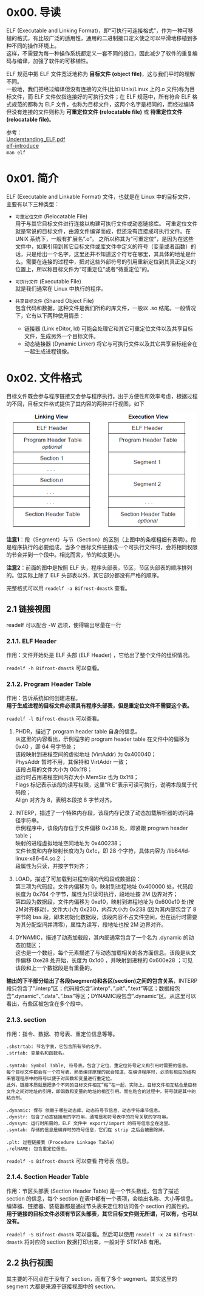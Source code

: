 # 0x00. 导读

ELF (Executable and Linking Format)，即“可执行可连接格式”，作为一种可移植的格式，有比较广泛的适用性，通用的二进制接口定义使之可以平滑地移植到多种不同的操作环境上。  
这样，不需要为每一种操作系统都定义一套不同的接口，因此减少了软件的重复编码与编译，加强了软件的可移植性。

ELF 规范中把 ELF 文件宽泛地称为 **目标文件 (object file)**，这与我们平时的理解不同。  
一般地，我们把经过编译但没有连接的文件(比如 Unix/Linux 上的.o 文件)称为目标文件，而 ELF 文件仅指连接好的可执行文件；在 ELF 规范中，所有符合 ELF 格式规范的都称为 ELF 文件，也称为目标文件，这两个名字是相同的，而经过编译但没有连接的文件则称为 **可重定位文件 (relocatable file)** 或 **待重定位文件 (relocatable file)**。

参考：  
[Understanding_ELF.pdf](https://paper.seebug.org/papers/Archive/refs/elf/Understanding_ELF.pdf)  
[elf-introduce](http://chuquan.me/2018/05/21/elf-introduce/)  
`man elf`

# 0x01. 简介

ELF (Executable and Linkable Format) 文件，也就是在 Linux 中的目标文件，主要有以下三种类型：

- `可重定位文件` (Relocatable File)   
    用于与其它目标文件进行连接以构建可执行文件或动态链接库。
    可重定位文件就是常说的目标文件，由源文件编译而成，但还没有连接成可执行文件。在 UNIX 系统下，一般有扩展名”.o”。
    之所以称其为“可重定位”，是因为在这些文件中，如果引用到其它目标文件或库文件中定义的符号（变量或者函数）的话，只是给出一个名字，这里还并不知道这个符号在哪里，其具体的地址是什么。需要在连接的过程中，把对这些外部符号的引用重新定位到其真正定义的位置上，所以称目标文件为“可重定位”或者“待重定位”的。

- `可执行文件` (Executable File)  
    就是我们通常在 Linux 中执行的程序。

- `共享目标文件` (Shared Object File)   
    包含代码和数据，这种文件是我们所称的库文件，一般以 .so 结尾。一般情况下，它有以下两种使用情景：

    - 链接器 (Link eDitor, ld) 可能会处理它和其它可重定位文件以及共享目标文件，生成另外一个目标文件。
    - 动态链接器 (Dynamic Linker) 将它与可执行文件以及其它共享目标组合在一起生成进程镜像。

# 0x02. 文件格式

目标文件既会参与程序链接又会参与程序执行。出于方便性和效率考虑，根据过程的不同，目标文件格式提供了其内容的两种并行视图，如下

![Alt text](../../pic/linux/ELF/linking_execution_view.png)

**注意1**：段（Segment）与节（Section）的区别（上图中的条框粗细有表明）。段是程序执行的必要组成，当多个目标文件链接成一个可执行文件时，会将相同权限的节合并到一个段中。相比而言，节的粒度更小。

**注意2**：前面的图中是按照 ELF 头，程序头部表，节区，节区头部表的顺序排列的。但实际上除了 ELF 头部表以外，其它部分都没有严格的顺序。

完整格式可以用 `readelf -a Bifrost-dmastk` 查看。

## 2.1 链接视图

readelf 可以配合 -W 选项，使得输出尽量在一行

### 2.1.1. ELF Header 

作用：文件开始处是 ELF 头部 (ELF Header) ，它给出了整个文件的组织情况。  

`readelf -h Bifrost-dmastk` 可以查看。

### 2.1.2. Program Header Table

作用：告诉系统如何创建进程。  
**用于生成进程的目标文件必须具有程序头部表，但是重定位文件不需要这个表。**  

`readelf -l Bifrost-dmastk` 可以查看。

1. PHDR，描述了 program header table 自身的信息。  
    从这里的内容看出，示例程序的 program header table 在文件中的偏移为 0x40 ，即 64 号字节处；  
    该段映射到进程空间的虚拟地址 (VirtAddr) 为 0x400040；  
    PhysAddr 暂时不用，其保持和 VirtAddr 一致；  
    该段占用的文件大小为 00x1f8；  
    运行时占用进程空间内存大小 MemSiz 也为 0x1f8；  
    Flags 标记表示该段的读写权限，这里”R E”表示可读可执行，说明本段属于代码段；  
    Align 对齐为 8，表明本段按 8 字节对齐。  

2. INTERP，描述了一个特殊内存段，该段内存记录了动态加载解析器的访问路径字符串。  
    示例程序中，该段内存位于文件偏移 0x238 处，即紧跟 program header table；  
    映射的进程虚拟地址空间地址为 0x400238；  
    文件长度和内存映射长度均为 0x1c，即 28 个字符，具体内容为 /lib64/ld-linux-x86-64.so.2 ；  
    段属性为只读，并按字节对齐；

3. LOAD，描述了可加载到进程空间的代码段或数据段：  
    第三项为代码段，文件内偏移为 0，映射到进程地址 0x400000 处，代码段长度为 0x764 个字节，属性为只读可执行，段地址按 2M 边界对齐；  
    第四段为数据段，文件内偏移为 0xe10，映射到进程地址为 0x600e10 处(按2M对齐移动)，文件大小为 0x230，内存大小为 0x238 (因为其内部包含了 8 字节的 bss 段，即未初始化数据段，该段内容不占文件空间，但在运行时需要为其分配空间并清零)，属性为读写，段地址也按 2M 边界对齐。

4. DYNAMIC，描述了动态加载段，其内部通常包含了一个名为 .dynamic 的动态加载区；  
    这也是一个数组，每个元素描述了与动态加载相关的各方面信息。该段是从文件偏移 0xe28 处开始，长度为 0x1d0 ，并映射到进程的 0x600e28 ；可见该段和上一个数据段是有重叠的。

**输出的下半部分给出了各段(segment)和各区(section)之间的包含关系**，INTERP段只包含了”.interp”区；代码段包含”.interp”、”.plt”、”.text”等区；数据段包含”.dynamic”、”.data”、”.bss”等区；DYNAMIC段包含”.dynamic”区。从这里可以看出，有些区被包含在多个段中。

### 2.1.3. section

作用：指令、数据、符号表、重定位信息等等。
```
.shstrtab: 节名字表，它包含所有节的名字。  
.strtab: 变量名和函数名。

.symtab: Symbol Table, 符号表。包含了定位、重定位符号定义和引用时需要的信息。
每个目标文件都会有一个符号表，熟悉编译原理的就会知道，在编译程序时，必须有相应的结构来管理程序中的符号以便于对函数和变量进行重定位。
此外，链接本质就是把多个不同的目标文件相互“粘”在一起，实际上，目标文件相互粘合是目标文件之间对地址的引用，即函数和变量的地址的相互引用。而在粘合的过程中，符号就是其中的粘合剂。

.dynamic: 保存 依赖于哪些动态库、动态符号节信息、动态字符串节信息。
.dynstr: 包含了动态链接用的字符串，通常是和符号表中的符号关联的字符串。
.dynsym: 运行时所需的，ELF 文件中 export/import 的符号信息全在这里。
.symtab: 存储的信息是编译时的符号信息，它们在 strip 之后会被删除掉。

.plt: 过程链接表（Procedure Linkage Table）
.relNAME: 包含重定位信息。
```

`readelf -s Bifrost-dmastk` 可以查看 符号表 信息。

### 2.1.4. Section Header Table

作用：节区头部表 (Section Header Table) 是一个节头数组，包含了描述 section 的信息，每个 section 在表中都有一个表项，会给出名称、大小等信息。编译器、链接器、装载器都是通过节头表来定位和访问各个 section 的属性的。   
**用于链接的目标文件必须有节区头部表，其它目标文件则无所谓，可以有，也可以没有。**  

`readelf -S Bifrost-dmastk` 可以查看。然后可以使用 `readelf -x 24 Bifrost-dmastk` 将对应的 section 数据打印出来，一般对于 STRTAB 有用。

## 2.2 执行视图

其主要的不同点在于没有了 section，而有了多个 segment。其实这里的 segment 大都是来源于链接视图中的 section。
